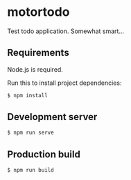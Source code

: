 # motortodo

Test todo application. Somewhat smart...

## Requirements
Node.js is required.

Run this to install project dependencies:
```sh
$ npm install
```

## Development server
```sh
$ npm run serve
```

## Production build
```sh
$ npm run build
```
